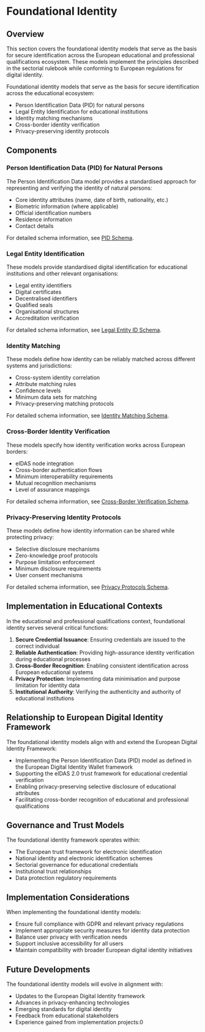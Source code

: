 # Foundational Identity

## Overview

This section covers the foundational identity models that serve as the basis for secure identification across the European educational and professional qualifications ecosystem. These models implement the principles described in the sectorial rulebook while conforming to European regulations for digital identity.

Foundational identity models that serve as the basis for secure identification across the educational ecosystem:

- Person Identification Data (PID) for natural persons
- Legal Entity Identification for educational institutions
- Identity matching mechanisms
- Cross-border identity verification
- Privacy-preserving identity protocols

## Components

### Person Identification Data (PID) for Natural Persons

The Person Identification Data model provides a standardised approach for representing and verifying the identity of natural persons:

- Core identity attributes (name, date of birth, nationality, etc.)
- Biometric information (where applicable)
- Official identification numbers
- Residence information
- Contact details

For detailed schema information, see [PID Schema](./pid-schema.md).

### Legal Entity Identification

These models provide standardised digital identification for educational institutions and other relevant organisations:

- Legal entity identifiers
- Digital certificates
- Decentralised identifiers
- Qualified seals
- Organisational structures
- Accreditation verification

For detailed schema information, see [Legal Entity ID Schema](./legal-entity-schema.md).

### Identity Matching

These models define how identity can be reliably matched across different systems and jurisdictions:

- Cross-system identity correlation
- Attribute matching rules
- Confidence levels
- Minimum data sets for matching
- Privacy-preserving matching protocols

For detailed schema information, see [Identity Matching Schema](./identity-matching-schema.md).

### Cross-Border Identity Verification

These models specify how identity verification works across European borders:

- eIDAS node integration
- Cross-border authentication flows
- Minimum interoperability requirements
- Mutual recognition mechanisms
- Level of assurance mappings

For detailed schema information, see [Cross-Border Verification Schema](./cross-border-verification-schema.md).

### Privacy-Preserving Identity Protocols

These models define how identity information can be shared while protecting privacy:

- Selective disclosure mechanisms
- Zero-knowledge proof protocols
- Purpose limitation enforcement
- Minimum disclosure requirements
- User consent mechanisms

For detailed schema information, see [Privacy Protocols Schema](./privacy-protocols-schema.md).

## Implementation in Educational Contexts

In the educational and professional qualifications context, foundational identity serves several critical functions:

1. **Secure Credential Issuance**: Ensuring credentials are issued to the correct individual
2. **Reliable Authentication**: Providing high-assurance identity verification during educational processes
3. **Cross-Border Recognition**: Enabling consistent identification across European educational systems
4. **Privacy Protection**: Implementing data minimisation and purpose limitation for identity data
5. **Institutional Authority**: Verifying the authenticity and authority of educational institutions

## Relationship to European Digital Identity Framework

The foundational identity models align with and extend the European Digital Identity Framework:

- Implementing the Person Identification Data (PID) model as defined in the European Digital Identity Wallet framework
- Supporting the eIDAS 2.0 trust framework for educational credential verification
- Enabling privacy-preserving selective disclosure of educational attributes
- Facilitating cross-border recognition of educational and professional qualifications

## Governance and Trust Models

The foundational identity framework operates within:

- The European trust framework for electronic identification
- National identity and electronic identification schemes
- Sectorial governance for educational credentials
- Institutional trust relationships
- Data protection regulatory requirements

## Implementation Considerations

When implementing the foundational identity models:

- Ensure full compliance with GDPR and relevant privacy regulations
- Implement appropriate security measures for identity data protection
- Balance user privacy with verification needs
- Support inclusive accessibility for all users
- Maintain compatibility with broader European digital identity initiatives

## Future Developments

The foundational identity models will evolve in alignment with:

- Updates to the European Digital Identity framework
- Advances in privacy-enhancing technologies
- Emerging standards for digital identity
- Feedback from educational stakeholders
- Experience gained from implementation projects:0

